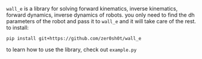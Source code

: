 `wall_e` is a library for solving forward kinematics, inverse kinematics, forward dynamics, inverse dynamics of robots. you only need to find the dh parameters of the robot and pass it to `wall_e` and it will take care of the rest. to install:

    pip install git+https://github.com/zer0sh0t/wall_e

to learn how to use the library, check out `example.py`
